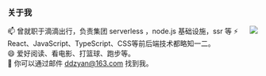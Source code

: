 ### 关于我
<img align="right" src="https://github-readme-stats.vercel.app/api?username=ddzyan&show_icons=true&theme=vue&hide_title=true&count_private=true&hide=contribs&include_all_commits=true&locale=cn&line_height=22" />

📫 曾就职于滴滴出行，负责集团 serverless ，node.js 基础设施，ssr 等
⚡ React、JavaScript、TypeScript、CSS等前后端技术都略知一二。  
😄 爱好阅读、看电影、打篮球、跑步等。  
💬 你可以通过邮件 ddzyan@163.com 找到我。
